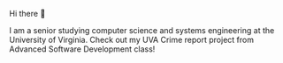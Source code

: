 Hi there 👋

I am a senior studying computer science and systems engineering at the University of Virginia. Check out my UVA Crime report project from Advanced Software Development class!
